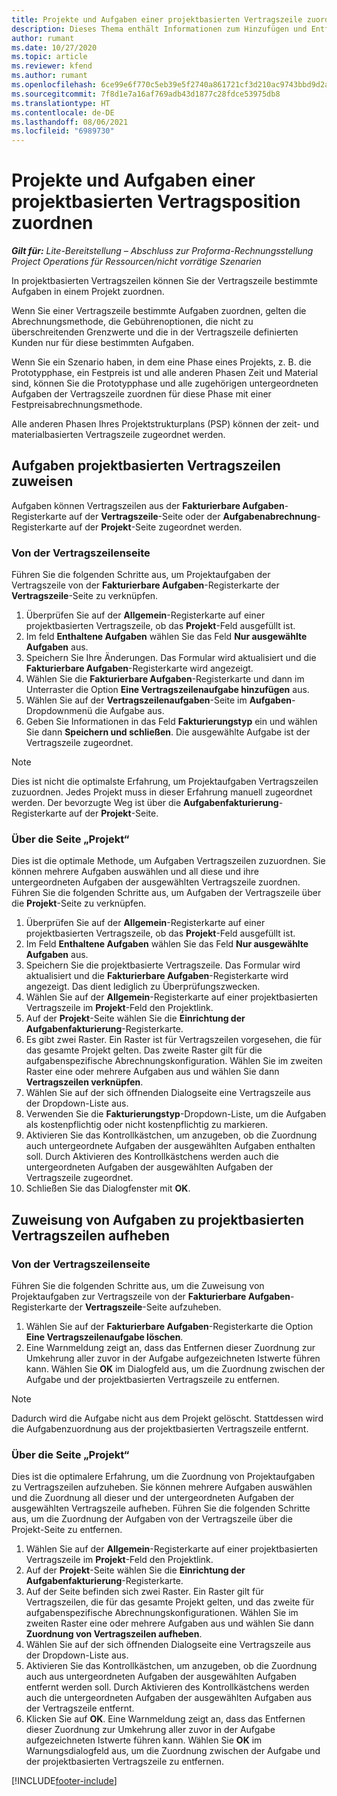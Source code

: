 ```yaml
---
title: Projekte und Aufgaben einer projektbasierten Vertragszeile zuordnen – Lite
description: Dieses Thema enthält Informationen zum Hinzufügen und Entfernen von Projekten und Aufgaben zu einer Vertragszeile.
author: rumant
ms.date: 10/27/2020
ms.topic: article
ms.reviewer: kfend
ms.author: rumant
ms.openlocfilehash: 6ce99e6f770c5eb39e5f2740a861721cf3d210ac9743bbd9d2a1e1a7236f368c
ms.sourcegitcommit: 7f8d1e7a16af769adb43d1877c28fdce53975db8
ms.translationtype: HT
ms.contentlocale: de-DE
ms.lasthandoff: 08/06/2021
ms.locfileid: "6989730"
---
```

# <a name="map-projects-and-tasks-to-a-project-based-contract-line"></a>Projekte und Aufgaben einer projektbasierten Vertragsposition zuordnen 

_**Gilt für:** Lite-Bereitstellung – Abschluss zur Proforma-Rechnungsstellung Project Operations für Ressourcen/nicht vorrätige Szenarien_

In projektbasierten Vertragszeilen können Sie der Vertragszeile bestimmte Aufgaben in einem Projekt zuordnen.

Wenn Sie einer Vertragszeile bestimmte Aufgaben zuordnen, gelten die Abrechnungsmethode, die Gebührenoptionen, die nicht zu überschreitenden Grenzwerte und die in der Vertragszeile definierten Kunden nur für diese bestimmten Aufgaben.

Wenn Sie ein Szenario haben, in dem eine Phase eines Projekts, z. B. die Prototypphase, ein Festpreis ist und alle anderen Phasen Zeit und Material sind, können Sie die Prototypphase und alle zugehörigen untergeordneten Aufgaben der Vertragszeile zuordnen für diese Phase mit einer Festpreisabrechnungsmethode.

Alle anderen Phasen Ihres Projektstrukturplans (PSP) können der zeit- und materialbasierten Vertragszeile zugeordnet werden.

## <a name="associate-tasks-to-project-based-contract-lines"></a>Aufgaben projektbasierten Vertragszeilen zuweisen

Aufgaben können Vertragszeilen aus der **Fakturierbare Aufgaben**-Registerkarte auf der **Vertragszeile**-Seite oder der **Aufgabenabrechnung**-Registerkarte auf der **Projekt**-Seite zugeordnet werden.

### <a name="from-the-contract-line-page"></a>Von der Vertragszeilenseite

Führen Sie die folgenden Schritte aus, um Projektaufgaben der Vertragszeile von der **Fakturierbare Aufgaben**-Registerkarte der **Vertragszeile**-Seite zu verknüpfen.

1. Überprüfen Sie auf der **Allgemein**-Registerkarte auf einer projektbasierten Vertragszeile, ob das **Projekt**-Feld ausgefüllt ist.
2. Im feld **Enthaltene Aufgaben** wählen Sie das Feld **Nur ausgewählte Aufgaben** aus.
3. Speichern Sie Ihre Änderungen. Das Formular wird aktualisiert und die **Fakturierbare Aufgaben**-Registerkarte wird angezeigt.
4. Wählen Sie die **Fakturierbare Aufgaben**-Registerkarte und dann im Unterraster die Option **Eine Vertragszeilenaufgabe hinzufügen** aus.
5. Wählen Sie auf der **Vertragszeilenaufgaben**-Seite im **Aufgaben**-Dropdownmenü die Aufgabe aus. 
6. Geben Sie Informationen in das Feld **Fakturierungstyp** ein und wählen Sie dann **Speichern und schließen**. Die ausgewählte Aufgabe ist der Vertragszeile zugeordnet.

> [!NOTE]
> Dies ist nicht die optimalste Erfahrung, um Projektaufgaben Vertragszeilen zuzuordnen. Jedes Projekt muss in dieser Erfahrung manuell zugeordnet werden. Der bevorzugte Weg ist über die **Aufgabenfakturierung**-Registerkarte auf der **Projekt**-Seite.

### <a name="from-the-project-page"></a>Über die Seite „Projekt“

Dies ist die optimale Methode, um Aufgaben Vertragszeilen zuzuordnen. Sie können mehrere Aufgaben auswählen und all diese und ihre untergeordneten Aufgaben der ausgewählten Vertragszeile zuordnen. Führen Sie die folgenden Schritte aus, um Aufgaben der Vertragszeile über die **Projekt**-Seite zu verknüpfen.

1. Überprüfen Sie auf der **Allgemein**-Registerkarte auf einer projektbasierten Vertragszeile, ob das **Projekt**-Feld ausgefüllt ist.
2. Im Feld **Enthaltene Aufgaben** wählen Sie das Feld **Nur ausgewählte Aufgaben** aus.
3. Speichern Sie die projektbasierte Vertragszeile. Das Formular wird aktualisiert und die **Fakturierbare Aufgaben**-Registerkarte wird angezeigt. Das dient lediglich zu Überprüfungszwecken.
4. Wählen Sie auf der **Allgemein**-Registerkarte auf einer projektbasierten Vertragszeile im **Projekt**-Feld den Projektlink.
5. Auf der **Projekt**-Seite wählen Sie die **Einrichtung der Aufgabenfakturierung**-Registerkarte.
6. Es gibt zwei Raster. Ein Raster ist für Vertragszeilen vorgesehen, die für das gesamte Projekt gelten. Das zweite Raster gilt für die aufgabenspezifische Abrechnungskonfiguration. Wählen Sie im zweiten Raster eine oder mehrere Aufgaben aus und wählen Sie dann **Vertragszeilen verknüpfen**.
7. Wählen Sie auf der sich öffnenden Dialogseite eine Vertragszeile aus der Dropdown-Liste aus.
8. Verwenden Sie die **Fakturierungstyp**-Dropdown-Liste, um die Aufgaben als kostenpflichtig oder nicht kostenpflichtig zu markieren.
9. Aktivieren Sie das Kontrollkästchen, um anzugeben, ob die Zuordnung auch untergeordnete Aufgaben der ausgewählten Aufgaben enthalten soll. Durch Aktivieren des Kontrollkästchens werden auch die untergeordneten Aufgaben der ausgewählten Aufgaben der Vertragszeile zugeordnet.
10. Schließen Sie das Dialogfenster mit **OK**.

## <a name="unassociate-tasks-from-project-based-contract-lines"></a>Zuweisung von Aufgaben zu projektbasierten Vertragszeilen aufheben

### <a name="from-the-contract-line-page"></a>Von der Vertragszeilenseite

Führen Sie die folgenden Schritte aus, um die Zuweisung von Projektaufgaben zur Vertragszeile von der **Fakturierbare Aufgaben**-Registerkarte der **Vertragszeile**-Seite aufzuheben.

1. Wählen Sie auf der **Fakturierbare Aufgaben**-Registerkarte die Option **Eine Vertragszeilenaufgabe löschen**.
2. Eine Warnmeldung zeigt an, dass das Entfernen dieser Zuordnung zur Umkehrung aller zuvor in der Aufgabe aufgezeichneten Istwerte führen kann. Wählen Sie **OK** im Dialogfeld aus, um die Zuordnung zwischen der Aufgabe und der projektbasierten Vertragszeile zu entfernen. 

> [!NOTE]
> Dadurch wird die Aufgabe nicht aus dem Projekt gelöscht. Stattdessen wird die Aufgabenzuordnung aus der projektbasierten Vertragszeile entfernt.

### <a name="from-the-project-page"></a>Über die Seite „Projekt“

Dies ist die optimalere Erfahrung, um die Zuordnung von Projektaufgaben zu Vertragszeilen aufzuheben. Sie können mehrere Aufgaben auswählen und die Zuordnung all dieser und der untergeordneten Aufgaben der ausgewählten Vertragszeile aufheben. Führen Sie die folgenden Schritte aus, um die Zuordnung der Aufgaben von der Vertragszeile über die Projekt-Seite zu entfernen.

1. Wählen Sie auf der **Allgemein**-Registerkarte auf einer projektbasierten Vertragszeile im **Projekt**-Feld den Projektlink.
2. Auf der **Projekt**-Seite wählen Sie die **Einrichtung der Aufgabenfakturierung**-Registerkarte.
3. Auf der Seite befinden sich zwei Raster. Ein Raster gilt für Vertragszeilen, die für das gesamte Projekt gelten, und das zweite für aufgabenspezifische Abrechnungskonfigurationen. Wählen Sie im zweiten Raster eine oder mehrere Aufgaben aus und wählen Sie dann **Zuordnung von Vertragszeilen aufheben**.
4. Wählen Sie auf der sich öffnenden Dialogseite eine Vertragszeile aus der Dropdown-Liste aus.
5. Aktivieren Sie das Kontrollkästchen, um anzugeben, ob die Zuordnung auch aus untergeordneten Aufgaben der ausgewählten Aufgaben entfernt werden soll. Durch Aktivieren des Kontrollkästchens werden auch die untergeordneten Aufgaben der ausgewählten Aufgaben aus der Vertragszeile entfernt.
6. Klicken Sie auf **OK**. Eine Warnmeldung zeigt an, dass das Entfernen dieser Zuordnung zur Umkehrung aller zuvor in der Aufgabe aufgezeichneten Istwerte führen kann. Wählen Sie **OK** im Warnungsdialogfeld aus, um die Zuordnung zwischen der Aufgabe und der projektbasierten Vertragszeile zu entfernen.


[!INCLUDE[footer-include](../../includes/footer-banner.md)]
